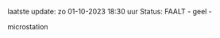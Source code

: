 laatste update: 
zo 01-10-2023 18:30   uur 
Status: FAALT - geel - 
<div class="service Y">microstation</div>